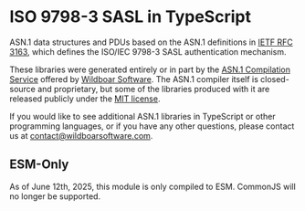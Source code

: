 # ISO 9798-3 SASL in TypeScript

ASN.1 data structures and PDUs based on the ASN.1 definitions in
[IETF RFC 3163](https://www.rfc-editor.org/rfc/rfc3163.html), which defines
the ISO/IEC 9798-3 SASL authentication mechanism.

These libraries were generated entirely or in part by the
[ASN.1 Compilation Service](https://wildboarsoftware.com/asn1-compilation)
offered by [Wildboar Software](https://wildboarsoftware.com). The ASN.1
compiler itself is closed-source and proprietary, but some of the libraries
produced with it are released publicly under the
[MIT license](https://mit-license.org/).

If you would like to see additional ASN.1 libraries in TypeScript or other
programming languages, or if you have any other questions, please contact us at
[contact@wildboarsoftware.com](mailto:contact@wildboarsoftware.com).

## ESM-Only

As of June 12th, 2025, this module is only compiled to ESM. CommonJS will no
longer be supported.
